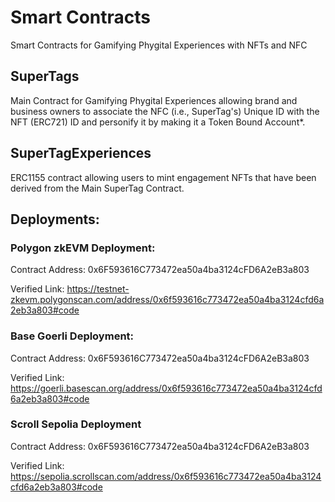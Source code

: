 # Smart Contracts
Smart Contracts for Gamifying Phygital Experiences with NFTs and NFC


## SuperTags

Main Contract for Gamifying Phygital Experiences allowing brand and business owners to associate the NFC (i.e., SuperTag's) Unique ID with the NFT (ERC721) ID and personify it by making it a Token Bound Account*.

## SuperTagExperiences

ERC1155 contract allowing users to mint engagement NFTs that have been derived from the Main SuperTag Contract.

## Deployments:

### Polygon zkEVM Deployment:

Contract Address: 0x6F593616C773472ea50a4ba3124cFD6A2eB3a803

Verified Link: https://testnet-zkevm.polygonscan.com/address/0x6f593616c773472ea50a4ba3124cfd6a2eb3a803#code


### Base Goerli Deployment: 

Contract Address: 0x6F593616C773472ea50a4ba3124cFD6A2eB3a803

Verified Link: https://goerli.basescan.org/address/0x6f593616c773472ea50a4ba3124cfd6a2eb3a803#code

### Scroll Sepolia Deployment

Contract Address: 0x6F593616C773472ea50a4ba3124cFD6A2eB3a803

Verified Link: https://sepolia.scrollscan.com/address/0x6f593616c773472ea50a4ba3124cfd6a2eb3a803#code